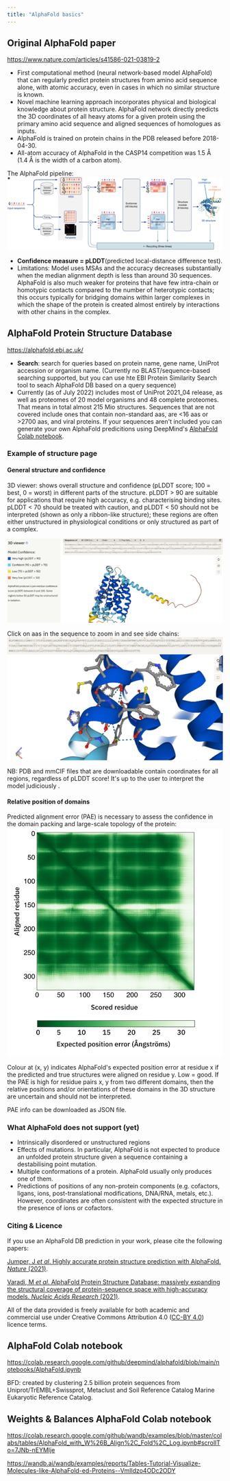 ```yaml
---
title: "AlphaFold basics"
---
```



## Original AlphaFold paper
https://www.nature.com/articles/s41586-021-03819-2
- First computational method (neural network-based model AlphaFold) that can regularly predict protein structures from amino acid sequence alone, with atomic accuracy, even in cases in which no similar structure is known. 
- Novel machine learning approach incorporates physical and biological knowledge about protein structure. AlphaFold network directly predicts the 3D coordinates of all heavy atoms for a given protein using the primary amino acid sequence and aligned sequences of homologues as inputs.
- AlphaFold is trained on protein chains in the PDB released before 2018-04-30. 
- All-atom accuracy of AlphaFold in the CASP14 competition was 1.5 Å (1.4 Å is the width of a carbon atom). 

The AlphaFold pipeline:
![](projects/attachments/Pasted%20image%2020221023095944.png)

- **Confidence measure = pLDDT**(predicted local-distance difference test).
- Limitations: Model uses MSAs and the accuracy decreases substantially when the median alignment depth is less than around 30 sequences. AlphaFold is also much weaker for proteins that have few intra-chain or homotypic contacts compared to the number of heterotypic contacts; this occurs typically for bridging domains within larger complexes in which the shape of the protein is created almost entirely by interactions with other chains in the complex. 

## AlphaFold Protein Structure Database
https://alphafold.ebi.ac.uk/

- **Search**: search for queries based on protein name, gene name, UniProt accession or organism name. (Currently no BLAST/sequence-based searching supported, but you can use hte EBI Protein Similarity Search tool to seach AlphaFold DB based on a query sequence)
- Currently (as of July 2022) includes most of UniProt 2021_04 release, as well as proteomes of 20 model organisms and 48 complete proteomes. That means in total almost 215 Mio structures. Sequences that are not covered include ones that contain non-standard aas, are <16 aas or >2700 aas, and viral proteins. If your sequences aren't included you can generate your own AlphaFold predicitions using DeepMind's [AlphaFold Colab notebook](projects/coding/AlphaFold.md#AlphaFold%20Colab%20notebook). 

### Example of structure page

#### General structure and confidence
3D viewer: shows overall structure and confidence (pLDDT score; 100 = best, 0 = worst) in different parts of the structure. pLDDT > 90 are suitable for applications that require high accuracy, e.g. characterising binding sites. pLDDT < 70 should be treated with caution, and pLDDT < 50 should not be interpreted (shown as only a ribbon-like structure); these regions are often either unstructured in physiological conditions or only structured as part of a complex. 

![](projects/attachments/Pasted%20image%2020221023102704.png)

Click on aas in the sequence to zoom in and see side chains:
![](projects/attachments/Pasted%20image%2020221023102819.png)

NB: PDB and mmCIF files that are downloadable contain coordinates for all regions, regardless of pLDDT score! It's up to the user to interpret the model judiciously . 


#### Relative position of domains
Predicted alignment error (PAE) is necessary to assess the confidence in the domain packing and large-scale topology of the protein:
![](projects/attachments/Pasted%20image%2020221023103017.png)

Colour at (x, y) indicates AlphaFold's expected position error at residue x if the predicted and true structures were aligned on residue y. Low = good. If the PAE is high for residue pairs x, y from two different domains, then the relative positions and/or orientations of these domains in the 3D structure are uncertain and should not be interpreted. 

PAE info can be downloaded as JSON file.

### What AlphaFold does not support (yet)
- Intrinsically disordered or unstructured regions
- Effects of mutations. In particular, AlphaFold is not expected to produce an unfolded protein structure given a sequence containing a destabilising point mutation. 
- Multiple conformations of a protein. AlphaFold usually only produces one of them. 
- Predictions of positions of any non-protein components (e.g. cofactors, ligans, ions, post-translational modifications, DNA/RNA, metals, etc.). However, coordinates are often consistent with the expected structure in the presence of ions or cofactors. 


### Citing  & Licence
If you use an AlphaFold DB prediction in your work, please cite the following papers:  
  
[Jumper, J _et al_. Highly accurate protein structure prediction with AlphaFold. _Nature_ (2021)](https://www.nature.com/articles/s41586-021-03819-2).  
  
[Varadi, M _et al_. AlphaFold Protein Structure Database: massively expanding the structural coverage of protein-sequence space with high-accuracy models. _Nucleic Acids Research_ (2021)](https://academic.oup.com/nar/advance-article/doi/10.1093/nar/gkab1061/6430488).

All of the data provided is freely available for both academic and commercial use under Creative Commons Attribution 4.0 ([CC-BY 4.0](https://creativecommons.org/licenses/by/4.0/)) licence terms.



## AlphaFold Colab notebook
https://colab.research.google.com/github/deepmind/alphafold/blob/main/notebooks/AlphaFold.ipynb

BFD: created by clustering 2.5 billion protein sequences from Uniprot/TrEMBL+Swissprot, Metaclust and Soil Reference Catalog Marine Eukaryotic Reference Catalog.

## Weights & Balances AlphaFold Colab notebook
https://colab.research.google.com/github/wandb/examples/blob/master/colabs/tables/AlphaFold_with_W%26B_Align%2C_Fold%2C_Log.ipynb#scrollTo=7JNb-nEYMlje

https://wandb.ai/wandb/examples/reports/Tables-Tutorial-Visualize-Molecules-like-AlphaFold-ed-Proteins--Vmlldzo4ODc2ODY


